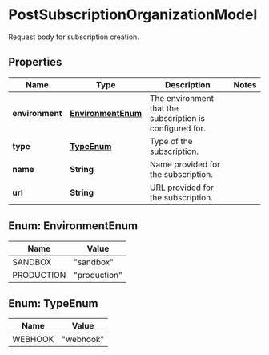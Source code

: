 

# PostSubscriptionOrganizationModel

Request body for subscription creation.

## Properties

| Name | Type | Description | Notes |
|------------ | ------------- | ------------- | -------------|
|**environment** | [**EnvironmentEnum**](#EnvironmentEnum) | The environment that the subscription is configured for. |  |
|**type** | [**TypeEnum**](#TypeEnum) | Type of the subscription. |  |
|**name** | **String** | Name provided for the subscription. |  |
|**url** | **String** | URL provided for the subscription. |  |



## Enum: EnvironmentEnum

| Name | Value |
|---- | -----|
| SANDBOX | &quot;sandbox&quot; |
| PRODUCTION | &quot;production&quot; |



## Enum: TypeEnum

| Name | Value |
|---- | -----|
| WEBHOOK | &quot;webhook&quot; |



